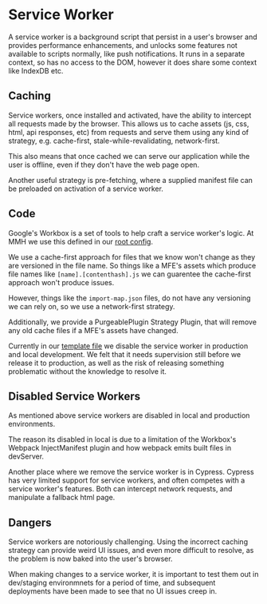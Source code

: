 # Service Worker

A service worker is a background script that persist in a user's browser and provides
performance enhancements, and unlocks some features not available to scripts normally,
like push notifications. It runs in a separate context, so has no access to the DOM,
however it does share some context like IndexDB etc.

## Caching

Service workers, once installed and activated, have the ability to intercept all requests
made by the browser. This allows us to cache assets (js, css, html, api responses, etc)
from requests and serve them using any kind of strategy, e.g. cache-first,
stale-while-revalidating, network-first.

This also means that once cached we can serve our application while the user is offline,
even if they don't have the web page open.

Another useful strategy is pre-fetching, where a supplied manifest file can be preloaded
on activation of a service worker.

## Code

Google's Workbox is a set of tools to help craft a service worker's logic. At MMH we use
this defined in our
[root config](https://github.com/LBHackney-IT/mtfh-frontend-root/blob/main/src/service-worker/index.ts).

We use a cache-first approach for files that we know won't change as they are versioned in
the file name. So things like a MFE's assets which produce file names like
`[name].[contenthash].js` we can guarentee the cache-first approach won't produce issues.

However, things like the `import-map.json` files, do not have any versioning we can rely
on, so we use a network-first strategy.

Additionally, we provide a PurgeablePlugin Strategy Plugin, that will remove any old cache
files if a MFE's assets have changed.

Currently in our
[template file](https://github.com/LBHackney-IT/mtfh-frontend-root/blob/cc6857a6efb7e59ab03ac8ecd40ea2fafaaf277d/src/index.ejs#L46)
we disable the service worker in production and local development. We felt that it needs
supervision still before we release it to production, as well as the risk of releasing
something problematic without the knowledge to resolve it.

## Disabled Service Workers

As mentioned above service workers are disabled in local and production environments.

The reason its disabled in local is due to a limitation of the Workbox's Webpack
InjectManifest plugin and how webpack emits built files in devServer.

Another place where we remove the service worker is in Cypress. Cypress has very limited
support for service workers, and often competes with a service worker's features. Both can
intercept network requests, and manipulate a fallback html page.

## Dangers

Service workers are notoriously challenging. Using the incorrect caching strategy can
provide weird UI issues, and even more difficult to resolve, as the problem is now baked
into the user's browser.

When making changes to a service worker, it is important to test them out in dev/staging
environmnets for a period of time, and subsequent deployments have been made to see that
no UI issues creep in.
